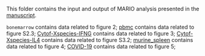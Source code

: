 This folder contains the input and output of MARIO analysis presented in the [manuscript]().

```bonemarrow``` contains data related to figure 2;
[pbmc]() contains data related to figure S2.3;
[Cytof-Xspecies-IFNG]() contains data related to figure 3;
[Cytof-Xspecies-IL4]() contains data related to figure S3.2;
[murine_spleen]() contains data related to figure 4;
[COVID-19]() contains data related to figure 5;
